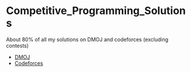 # Competitive_Programming_Solutions
About 80% of all my solutions on DMOJ and codeforces (excluding contests)

* [DMOJ](https://dmoj.ca/user/allentao)
* [Codeforces](https://codeforces.com/profile/alanchann)
